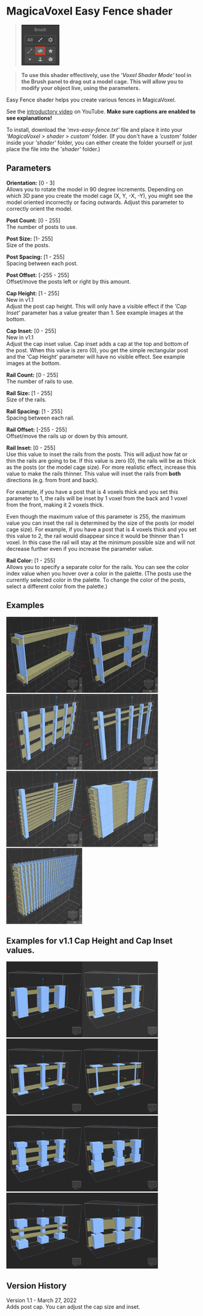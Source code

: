 # MagicaVoxel Easy Fence shader
> <img src="images/brush-panel.png" width="100">

> **To use this shader effectively, use the *'Voxel Shader Mode'* tool in the Brush panel to drag out a model cage. This will allow you to modify your object live, using the parameters.**

Easy Fence shader helps you create various fences in MagicaVoxel.

See the [introductory video](https://www.youtube.com/watch?v=F8h8Qt57CUs) on YouTube. **Make sure captions are enabled to see explanations!**

To install, download the *'mvs-easy-fence.txt'* file and place it into your *'MagicaVoxel > shader > custom'* folder. (If you don't have a *'custom'* folder inside your *'shader'* folder, you can either create the folder yourself or just place the file into the *'shader'* folder.)

## Parameters
**Orientation:** [0 - 3]  
Allows you to rotate the model in 90 degree increments. Depending on which 3D pane you create the model cage (X, Y, -X, -Y), you might see the model oriented incorrectly or facing outwards. Adjust this parameter to correctly orient the model.

**Post Count:** [0 - 255]  
The number of posts to use.

**Post Size:** [1- 255]  
Size of the posts.

**Post Spacing:** [1 - 255]  
Spacing between each post.

**Post Offset:** [-255 - 255]  
Offset/move the posts left or right by this amount.

**Cap Height:** [1 - 255]  
New in v1.1  
Adjust the post cap height. This will only have a visible effect if the *'Cap Inset'* parameter has a value greater than 1. See example images at the bottom.

**Cap Inset:** [0 - 255]  
New in v1.1  
Adjust the cap inset value. Cap inset adds a cap at the top and bottom of the post. When this value is zero (0), you get the simple rectangular post and the 'Cap Height' parameter will have no visible effect. See example images at the bottom.

**Rail Count:** [0 - 255]  
The number of rails to use.

**Rail Size:** [1 - 255]  
Size of the rails.

**Rail Spacing:** [1 - 255]  
Spacing between each rail.

**Rail Offset:** [-255 - 255]  
Offset/move the rails up or down by this amount.

**Rail Inset:** [0 - 255]  
Use this value to inset the rails from the posts. This will adjust how fat or thin the rails are going to be. If this value is zero (0), the rails will be as thick as the posts (or the model cage size). For more realistic effect, increase this value to make the rails thinner. This value will inset the rails from **both** directions (e.g. from front and back).

For example, if you have a post that is 4 voxels thick and you set this parameter to 1, the rails will be inset by 1 voxel from the back and 1 voxel from the front, making it 2 voxels thick.

Even though the maximum value of this parameter is 255, the maximum value you can inset the rail is determined by the size of the posts (or model cage size). For example, if you have a post that is 4 voxels thick and you set this value to 2, the rail would disappear since it would be thinner than 1 voxel. In this case the rail will stay at the minimum possible size and will not decrease further even if you increase the parameter value.

**Rail Color:** [1 - 255]  
Allows you to specify a separate color for the rails. You can see the color index value when you hover over a color in the palette. (The posts use the currently selected color in the palette. To change the color of the posts, select a different color from the palette.)

## Examples
<img src="images/01.jpg" width="200"><img src="images/02.jpg" width="200"><img src="images/03.jpg" width="200"><img src="images/04.jpg" width="200"><img src="images/05.jpg" width="200"><img src="images/06.jpg" width="200"><img src="images/07.jpg" width="200">

## Examples for v1.1 Cap Height and Cap Inset values.
<img src="images/08.jpg" width="200"><img src="images/09.jpg" width="200"><img src="images/10.jpg" width="200"><img src="images/11.jpg" width="200"><img src="images/12.jpg" width="200"><img src="images/13.jpg" width="200"><img src="images/14.jpg" width="200"><img src="images/15.jpg" width="200">

## Version History
Version 1.1 - March 27, 2022  
Adds post cap. You can adjust the cap size and inset.
